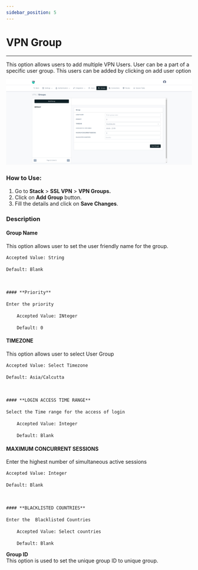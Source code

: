 ```yaml
---
sidebar_position: 5
---
```


# VPN Group

---

This option allows users to add multiple VPN Users. User can be a part of a specific user group. This users can be added by clicking on add user option

![vpngroup](/img/vpn/v8/docs/vpn-groups.png)  

### How to Use:  

1. Go to **Stack** > **SSL VPN** > **VPN Groups.**
2. Click on **Add Group** button.
3. Fill the details and click on **Save Changes**.  


### Description

#### **Group Name** 

This option allows user to set the user friendly name for the group.  
  
    Accepted Value: String

    Default: Blank
```


#### **Priority**

Enter the priority
  
    Accepted Value: INteger

    Default: 0
```


#### **TIMEZONE**

This option allows user to select User Group
  
    Accepted Value: Select Timezone

    Default: Asia/Calcutta
```


#### **LOGIN ACCESS TIME RANGE**

Select the Time range for the access of login

    Accepted Value: Integer

    Default: Blank
```


#### **MAXIMUM CONCURRENT SESSIONS**

Enter the  highest number of simultaneous active sessions

    Accepted Value: Integer

    Default: Blank
```


#### **BLACKLISTED COUNTRIES**

Enter the  Blacklisted Countries

    Accepted Value: Select countries

    Default: Blank
```




**Group ID**  
This option is used to set the unique group ID to unique group.  

